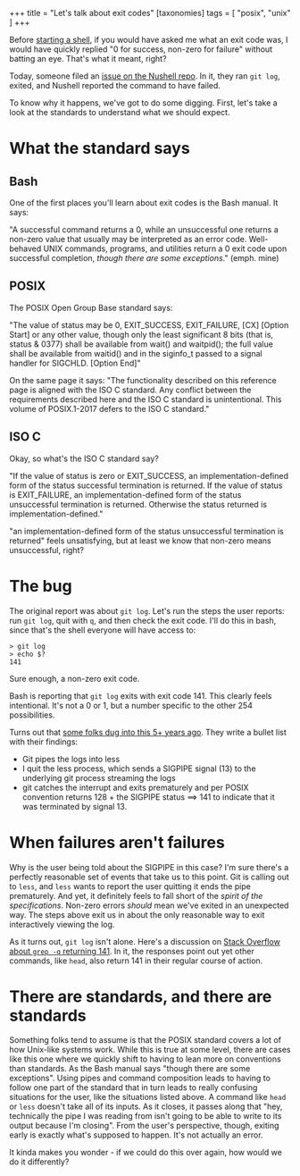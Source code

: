 +++
title = "Let's talk about exit codes"
[taxonomies]
tags = [ "posix", "unix" ]
+++

Before [starting a shell](https://www.nushell.sh/), if you would have asked me what an exit code was, I would have quickly replied "0 for success, non-zero for failure" without batting an eye. That's what it meant, right?

Today, someone filed an [issue on the Nushell repo](https://github.com/nushell/nushell/issues/4082). In it, they ran `git log`, exited, and Nushell reported the command to have failed.

To know why it happens, we've got to do some digging. First, let's take a look at the standards to understand what we should expect.

# What the standard says

## Bash

One of the first places you'll learn about exit codes is the Bash manual. It says:

"A successful command returns a 0, while an unsuccessful one returns a non-zero value that usually may be interpreted as an error code. Well-behaved UNIX commands, programs, and utilities return a 0 exit code upon successful completion, _though there are some exceptions_." (emph. mine)

## POSIX

The POSIX Open Group Base standard says:

"The value of status may be 0, EXIT_SUCCESS, EXIT_FAILURE, [CX] [Option Start]  or any other value, though only the least significant 8 bits (that is, status & 0377) shall be available from wait() and waitpid(); the full value shall be available from waitid() and in the siginfo_t passed to a signal handler for SIGCHLD. [Option End]"

On the same page it says: "The functionality described on this reference page is aligned with the ISO C standard. Any conflict between the requirements described here and the ISO C standard is unintentional. This volume of POSIX.1-2017 defers to the ISO C standard."

## ISO C

Okay, so what's the ISO C standard say?

"If the value of status is zero or EXIT_SUCCESS, an implementation-defined form of the status successful termination is returned. If the value of status is EXIT_FAILURE, an implementation-defined form of the status unsuccessful termination is returned. Otherwise the status returned is implementation-defined."

"an implementation-defined form of the status unsuccessful termination is returned" feels unsatisfying, but at least we know that non-zero means unsuccessful, right?

# The bug

The original report was about `git log`. Let's run the steps the user reports: run `git log`, quit with `q`, and then check the exit code. I'll do this in bash, since that's the shell everyone will have access to:

```
> git log
> echo $?
141
```

Sure enough, a non-zero exit code.

Bash is reporting that `git log` exits with exit code 141. This clearly feels intentional. It's not a 0 or 1, but a number specific to the other 254 possibilities.

Turns out that [some folks dug into this 5+ years ago](https://www.ingeniousmalarkey.com/2016/07/git-log-exit-code-141.html). They write a bullet list with their findings:

* Git pipes the logs into less
* I quit the less process, which sends a SIGPIPE signal (13) to the underlying git process streaming the logs
* git catches the interrupt and exits prematurely and per POSIX convention returns 128 + the SIGPIPE status ==> 141 to indicate that it was terminated by signal 13. 

# When failures aren't failures

Why is the user being told about the SIGPIPE in this case? I'm sure there's a perfectly reasonable set of events that take us to this point. Git is calling out to `less`, and `less` wants to report the user quitting it ends the pipe prematurely. And yet, it definitely feels to fall short of the _spirit of the specifications_. Non-zero errors *should* mean we've exited in an unexpected way. The steps above exit us in about the only reasonable way to exit interactively viewing the log.

As it turns out, `git log` isn't alone. Here's a discussion on [Stack Overflow about `grep -q` returning 141](https://stackoverflow.com/questions/19120263/why-exit-code-141-with-grep-q). In it, the responses point out yet other commands, like `head`, also return 141 in their regular course of action.

# There are standards, and there are standards

Something folks tend to assume is that the POSIX standard covers a lot of how Unix-like systems work. While this is true at some level, there are cases like this one where we quickly shift to having to lean more on conventions than standards. As the Bash manual says "though there are some exceptions". Using pipes and command composition leads to having to follow one part of the standard that in turn leads to really confusing situations for the user, like the situations listed above. A command like `head` or `less` doesn't take all of its inputs. As it closes, it passes along that "hey, technically the pipe I was reading from isn't going to be able to write to its output because I'm closing". From the user's perspective, though, exiting early is exactly what's supposed to happen. It's not actually an error.

It kinda makes you wonder - if we could do this over again, how would we do it differently?
